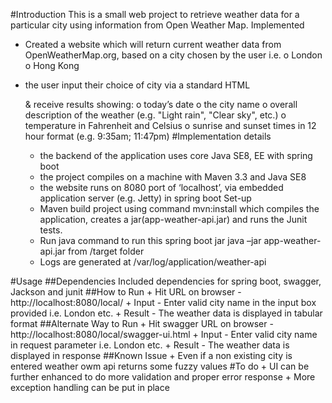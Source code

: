 #Introduction
This is a small web project to retrieve weather data for a particular city using information from Open Weather Map.
Implemented
+ Created a website which will return current weather data from OpenWeatherMap.org, based on a city chosen by the user i.e. 
o	London
o	Hong Kong

+ the user input their choice of city via a standard HTML <form>& receive results showing: 
o	today’s date
o	the city name
o	overall description of the weather (e.g. "Light rain", "Clear sky", etc.)
o	temperature in Fahrenheit and Celsius
o	sunrise and sunset times in 12 hour format (e.g. 9:35am; 11:47pm)
#Implementation details
	+ the backend of the application uses core Java SE8, EE with spring boot
	+ the project compiles on a machine with Maven 3.3 and Java SE8 
	+ the website runs on 8080 port of ‘localhost’, via embedded application server (e.g. Jetty) in spring boot
Set-up
	+ Maven build project using command mvn:install which compiles the application, creates a jar(app-weather-api.jar) and runs the Junit tests.
	+ Run java command to run this spring boot jar java –jar app-weather-api.jar from /target folder
	+ Logs are generated at /var/log/application/weather-api

#Usage
##Dependencies
Included dependencies for spring boot, swagger, Jackson and junit 
##How to Run
	+ Hit URL on browser - http://localhost:8080/local/ 
	+ Input - Enter valid city name in the input box provided i.e. London etc.
	+ Result - The weather data is displayed in tabular format
##Alternate Way to Run
	+ Hit swagger URL on browser - http://localhost:8080/local/swagger-ui.html
	+ Input - Enter valid city name in request parameter i.e. London etc.
	+ Result - The weather data is displayed in response
##Known Issue
	+ Even if a non existing city is entered weather owm api returns some fuzzy values
#To do
	+ UI can be further enhanced to do more validation and proper error response
	+ More exception handling can be put in place
